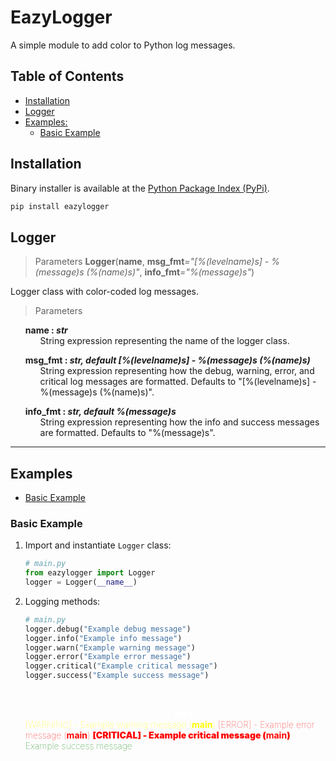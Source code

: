 # EazyLogger

A simple module to add color to Python log messages.

## Table of Contents

- [Installation](#installation)
- [Logger](#logger)
- [Examples:](#examples)
  - [Basic Example](#basic-example)

## Installation

Binary installer is available at the [Python Package Index (PyPi)](#).

```bash
pip install eazylogger
```

## Logger

> Parameters
> <strong id='Logger'>Logger</strong>(<b>name</b>, <b>msg_fmt</b><i>="[%(levelname)s] - %(message)s (%(name)s)"</i>, <b>info_fmt</b><i>="%(message)s"</i>)

Logger class with color-coded log messages.

> Parameters

<ul style='list-style: none'>
	<li id='Logger-name'>
		<b>name : <i>str</i></b>
		<ul style='list-style: none'>
			<li id='Logger-name-description'>String expression representing the name of the logger class.</li>
		</ul>
	</li>
</ul>
<ul style='list-style: none'>
	<li id='Logger-msg_fmt'>
		<b>msg_fmt : <i>str, default [%(levelname)s] - %(message)s (%(name)s)</i></b>
		<ul style='list-style: none'>
			<li id='Logger-msg_fmt-description'>String expression representing how the debug, warning, error, and critical log messages are formatted. Defaults to "[%(levelname)s] - %(message)s (%(name)s)".</li>
		</ul>
	</li>
</ul>
<ul style='list-style: none'>
	<li id='Logger-info_fmt'>
		<b>info_fmt : <i>str, default %(message)s</i></b>
		<ul style='list-style: none'>
			<li id='Logger-info_fmt-description'>String expression representing how the info and success messages are formatted. Defaults to "%(message)s".</li>
		</ul>
	</li>
</ul>

<hr>

## Examples

- [Basic Example](#basic-example)

### Basic Example

1. Import and instantiate `Logger` class:

   ```python
   # main.py
   from eazylogger import Logger
   logger = Logger(__name__)
   ```

2. Logging methods:

   ```python
   # main.py
   logger.debug("Example debug message")
   logger.info("Example info message")
   logger.warn("Example warning message")
   logger.error("Example error message")
   logger.critical("Example critical message")
   logger.success("Example success message")
   ```

   <br>


    <span style="color:white !important; font-weight: 100;">[DEBUG] - Example debug message (__main__)</span>
    <span style="color:white; font-weight: 100;">Example info message</span>
    <span style="color:yellow !important; font-weight: 100;">[WARNING] - Example warning message (__main__)</span>
    <span style="color:red; font-weight: 100;">[ERROR] - Example error message (__main__)</span>
    <span style="color:red; font-weight: 900;">[CRITICAL] - Example critical message (__main__)</span>
    <span style="color:green; font-weight: 100;">Example success message</span>
